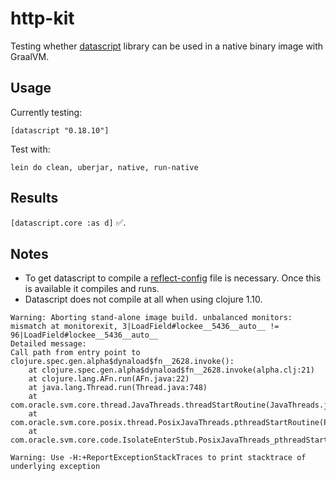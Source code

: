 # http-kit

Testing whether [datascript](https://github.com/tonsky/datascript) library can be used in a native binary image with GraalVM.

## Usage

Currently testing:

    [datascript "0.18.10"]

Test with:

    lein do clean, uberjar, native, run-native

## Results
`[datascript.core :as d]` :white_check_mark:.  

## Notes
- To get datascript to compile a [reflect-config](./reflect-config.json) file is necessary. Once this is available it compiles and runs. 
- Datascript does not compile at all when using clojure 1.10.
```
Warning: Aborting stand-alone image build. unbalanced monitors: mismatch at monitorexit, 3|LoadField#lockee__5436__auto__ != 96|LoadField#lockee__5436__auto__
Detailed message:
Call path from entry point to clojure.spec.gen.alpha$dynaload$fn__2628.invoke(): 
	at clojure.spec.gen.alpha$dynaload$fn__2628.invoke(alpha.clj:21)
	at clojure.lang.AFn.run(AFn.java:22)
	at java.lang.Thread.run(Thread.java:748)
	at com.oracle.svm.core.thread.JavaThreads.threadStartRoutine(JavaThreads.java:527)
	at com.oracle.svm.core.posix.thread.PosixJavaThreads.pthreadStartRoutine(PosixJavaThreads.java:193)
	at com.oracle.svm.core.code.IsolateEnterStub.PosixJavaThreads_pthreadStartRoutine_e1f4a8c0039f8337338252cd8734f63a79b5e3df(generated:0)

Warning: Use -H:+ReportExceptionStackTraces to print stacktrace of underlying exception
```